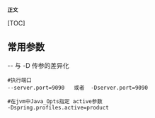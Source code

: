 **`正文`**

[TOC]

## 常用参数

--  与 -D 传参的差异化


```shell
#执行端口
--server.port=9090   或者  -Dserver.port=9090

#在jvm中Java_Opts指定 active参数
-Dspring.profiles.active=product

```


